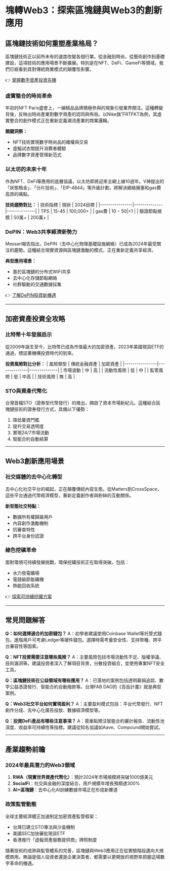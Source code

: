 # 塊轉Web3：探索區塊鏈與Web3的創新應用

## 區塊鏈技術如何重塑產業格局？

區塊鏈技術正以前所未有的速度改變各個行業。從金融到時尚，從藝術創作到基礎建設，這項技術的應用場景不斷擴展。特別是在NFT、DeFi、GameFi等領域，我們已經看到其對傳統商業模式的顛覆性影響。

👉 [掌握數字資產投資先機](https://bit.ly/okx_welcome)

### 虛實整合的時尚革命
年初的NFT Paris盛會上，一線精品品牌積極參與的現象引發業界關注。這種轉變背後，反映出時尚產業對數字資產的認同與佈局。以Nike旗下RTFKT為例，其虛實整合的創作模式正在重新定義潮流產業的商業邏輯。

**關鍵洞察：**
- NFT技術實現數字時尚品的確權與交易
- 虛擬試衣間提升消費者體驗
- 品牌數字資產管理新范式

### 以太坊的未來十年
作為NFT、DeFi等應用的底層協議，以太坊即將迎來主網上線10週年。V神提出的「狀態租金」、「分片技術」、「EIP-4844」等升級計劃，將解決網絡擁塞和gas費高昂的痛點。

**技術趨勢對比：**
| 技術指標       | 現狀         | 2024目標     |
|----------------|--------------|--------------|
| TPS            | 15-45        | 100,000+     |
| gas費          | $10-50       | <$1          |
| 驗證節點規模   | 50萬+        | 200萬+       |

### DePIN：Web3共享經濟新勢力
Messari報告指出，DePIN（去中心化物理基礎設施網絡）已成為2024年最受關注的趨勢。這種結合現實資源與區塊鏈激勵的模式，正在重新定義共享經濟。

**典型應用場景：**
- 基於區塊鏈的分布式WiFi共享
- 去中心化存儲節點網絡
- 社群驅動的交通數據採集

👉 [了解DePIN投資新機遇](https://bit.ly/okx_welcome)

---

## 加密資產投資全攻略

### 比特幣十年發展启示
從2009年誕生至今，比特幣已成為市值最大的加密資產。2023年美國現貨ETF的通過，標誌著機構投資時代的到來。

**投資風險對比分析：**
| 風險類型       | 傳統金融資產 | 加密資產     |
|----------------|--------------|--------------|
| 市場波動       | 中             | 高           |
| 流動性風險     | 低             | 中           |
| 監管風險       | 低             | 中高         |
| 技術風險       | 無             | 高           |

### STO與資產代幣化
台灣首檔STO（證券型代幣發行）的推出，開啟了資本市場新紀元。這種結合區塊鏈技術的證券發行方式，具備以下優勢：

1. 降低募資門檻
2. 提升交易透明度
3. 實現24/7市場流動
4. 智能合約自動結算

---

## Web3創新應用場景

### 社交媒體的去中心化轉型
去中心化社交平台的崛起，正在顛覆傳統內容生態。從Matters到CrossSpace，這些平台通過代幣經濟模型，重新定義創作者與粉絲的互動關係。

**新型態社交特點：**
- 數據所有權歸屬用戶
- 內容創作激勵機制
- 抗審查特性
- 跨平台身份認證

### 綠色挖礦革命
面對環境可持續發展挑戰，環保挖礦技術正在取得突破。包括：
- 水力發電礦場
- 電競級節能礦機
- 熱能回收系統

👉 [探索可持續挖礦方案](https://bit.ly/okx_welcome)

---

## 常見問題解答

**Q：如何選擇適合的加密錢包？**
A：初學者建議使用Coinbase Wallet等托管式錢包，進階用戶可考慮Ledger等硬件錢包。選擇時需考量安全性、支持幣種、跨平台兼容性等因素。

**Q：NFT投資需要注意哪些風險？**
A：主要風險包括市場流動性不足、版權爭議、技術漏洞等。建議投資者深入了解項目背景，分散投資組合，並使用專業NFT安全工具。

**Q：區塊鏈技術在公益領域有哪些應用？**
A：已落地的案例包括透明募捐追踪、數字公益憑證發行、智能合約自動撥款等。台灣FAB DAO的《百岳計畫》就是典型案例。

**Q：Web3社交平台如何實現盈利？**
A：主要盈利模式包括：平台代幣發行、NFT創作分成、去中心化廣告投放、數據經濟模型等。

**Q：投資DeFi產品有哪些注意事項？**
A：需重點關注智能合約審計報告、流動性池深度、收益率可持續性等指標。建議從知名協議如Aave、Compound開始嘗試。

---

## 產業趨勢前瞻

### 2024年最具潛力的Web3領域
1. **RWA（現實世界資產代幣化）**：預計2024年市場規模將突破1000億美元
2. **SocialFi**：社交與金融的深度結合，用戶規模年增長預期達300%
3. **AI+區塊鏈**：去中心化AI訓練數據市場正在形成新賽道

### 政策監管動態
全球主要經濟體正加速制定加密資產監管框架：
- 台灣已建立STO專法與沙盒機制
- 美國SEC加快審批現貨ETF
- 香港推行「虛擬資產服務提供商」牌照制度

隨著技術的成熟與監管體系的完善，區塊鏈與Web3應用正在從實驗階段邁向大規模商用。無論是個人投資者還是企業決策者，都需要以更開放的視野來把握這場數字革命的機遇。